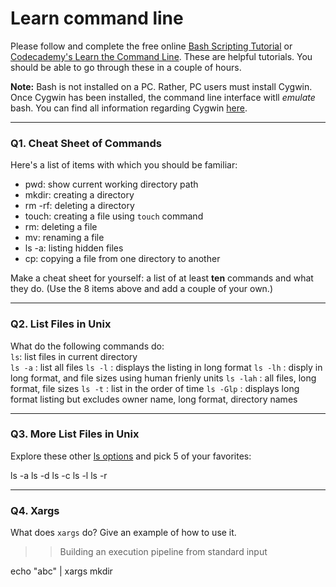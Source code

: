# Learn command line

Please follow and complete the free online [Bash Scripting Tutorial](https://ryanstutorials.net/bash-scripting-tutorial/) or [Codecademy's Learn the Command Line](https://www.codecademy.com/learn/learn-the-command-line). These are helpful tutorials. You should be able to go through these in a couple of hours.

**Note:** Bash is not installed on a PC. Rather, PC users must install Cygwin. Once Cygwin has been installed, the command line interface witll _emulate_ bash. You can find all information regarding Cygwin [here](https://www.cygwin.com/).

---

### Q1.  Cheat Sheet of Commands  

Here's a list of items with which you should be familiar:  
* pwd: show current working directory path
* mkdir: creating a directory
* rm -rf: deleting a directory
* touch: creating a file using `touch` command
* rm: deleting a file
* mv: renaming a file
* ls -a: listing hidden files
* cp: copying a file from one directory to another

Make a cheat sheet for yourself: a list of at least **ten** commands and what they do.  (Use the 8 items above and add a couple of your own.)  

> > 

---

### Q2.  List Files in Unix   

What do the following commands do:  
`ls`: list files in current directory  
`ls -a`  : list all files
`ls -l`  : displays the listing in long format
`ls -lh`  : disply in long format, and file sizes using human frienly units
`ls -lah`  : all files, long format, file sizes
`ls -t`  : list in the order of time
`ls -Glp`  : displays long format listing but excludes owner name, long format, directory names

> > 

---

### Q3.  More List Files in Unix  

Explore these other [ls options](http://www.techonthenet.com/unix/basic/ls.php) and pick 5 of your favorites:

> > 
ls -a
ls -d
ls -c
ls -l
ls -r


---

### Q4.  Xargs   

What does `xargs` do? Give an example of how to use it.

> > Building an execution pipeline from standard input

echo "abc" | xargs mkdir
 

